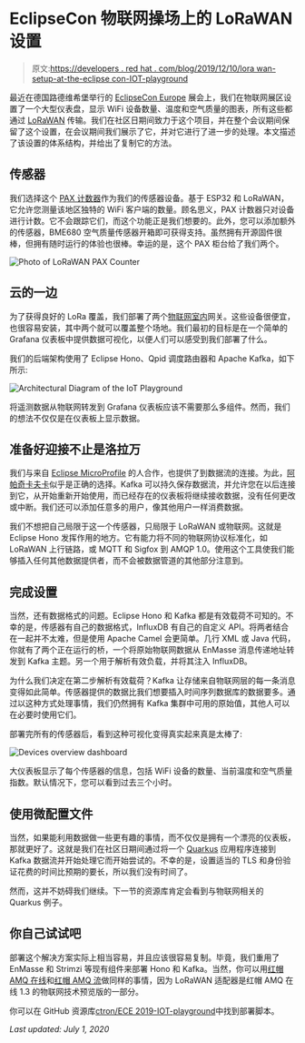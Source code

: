# EclipseCon 物联网操场上的 LoRaWAN 设置

> 原文:[https://developers . red hat . com/blog/2019/12/10/lora wan-setup-at-the-eclipse con-IOT-playground](https://developers.redhat.com/blog/2019/12/10/lorawan-setup-at-the-eclipsecon-iot-playground)

最近在德国路德维希堡举行的 [EclipseCon Europe](https://www.eclipsecon.org/europe2019) 展会上，我们在物联网展区设置了一个大型仪表盘，显示 WiFi 设备数量、温度和空气质量的图表，所有这些都通过 [LoRaWAN](https://lora-alliance.org/about-lorawan) 传输。我们在社区日期间致力于这个项目，并在整个会议期间保留了这个设置，在会议期间我们展示了它，并对它进行了进一步的处理。本文描述了该设置的体系结构，并给出了复制它的方法。

## 传感器

我们选择这个 [PAX 计数器](https://github.com/cyberman54/ESP32-Paxcounter)作为我们的传感器设备。基于 ESP32 和 LoRaWAN，它允许您测量该地区独特的 WiFi 客户端的数量。顾名思义，PAX 计数器只对设备进行计数。它不会跟踪它们，而这个功能正是我们想要的。此外，您可以添加额外的传感器，BME680 空气质量传感器开箱即可获得支持。虽然拥有开源固件很棒，但拥有随时运行的体验也很棒。幸运的是，这个 PAX 柜台给了我们两个。

![Photo of LoRaWAN PAX Counter](../Images/13d8d7a375d5118fa96dd9ffa0b9504c.png)

## 云的一边

为了获得良好的 LoRa 覆盖，我们部署了两个[物联网室内](https://www.thethingsnetwork.org/docs/gateways/thethingsindoor/)网关。这些设备很便宜，也很容易安装，其中两个就可以覆盖整个场地。我们最初的目标是在一个简单的 Grafana 仪表板中提供数据可视化，以便人们可以感受到我们部署了什么。

我们的后端架构使用了 Eclipse Hono、Qpid 调度路由器和 Apache Kafka，如下所示:

![Architectural Diagram of the IoT Playground](../Images/f58a9f97e25f93eb68f9786d87bbfb30.png)

将遥测数据从物联网转发到 Grafana 仪表板应该不需要那么多组件。然而，我们的想法不仅仅是在仪表板上显示数据。

## 准备好迎接不止是洛拉万

我们与来自 [Eclipse MicroProfile](https://developers.redhat.com/videos/youtube/GKYROutwJHU/) 的人合作，也提供了到数据流的连接。为此，[阿帕奇卡夫卡](https://developers.redhat.com/videos/youtube/CZhOJ_ysIiI/)似乎是正确的选择。Kafka 可以持久保存数据流，并允许您在以后连接到它，从开始重新开始使用，而已经存在的仪表板将继续接收数据，没有任何更改或中断。我们还可以添加任意多的用户，像其他用户一样消费数据。

我们不想把自己局限于这一个传感器，只局限于 LoRaWAN 或物联网。这就是 Eclipse Hono 发挥作用的地方。它有能力将不同的物联网协议标准化，如 LoRaWAN 上行链路，或 MQTT 和 Sigfox 到 AMQP 1.0。使用这个工具使我们能够插入任何其他数据提供者，而不会被数据管道的其他部分注意到。

## 完成设置

当然，还有数据格式的问题。Eclipse Hono 和 Kafka 都是有效载荷不可知的。不幸的是，传感器有自己的数据格式，InfluxDB 有自己的自定义 API。将两者结合在一起并不太难，但是使用 Apache Camel 会更简单。几行 XML 或 Java 代码，你就有了两个正在运行的桥，一个将原始物联网数据从 EnMasse 消息传递地址转发到 Kafka 主题。另一个用于解析有效负载，并将其注入 InfluxDB。

为什么我们决定在第二步解析有效载荷？Kafka 让存储来自物联网层的每一条消息变得如此简单。传感器提供的数据比我们想要插入时间序列数据库的数据要多。通过以这种方式处理事情，我们仍然拥有 Kafka 集群中可用的原始值，其他人可以在必要时使用它们。

部署完所有的传感器后，看到这种可视化变得真实起来真是太棒了:

![Devices overview dashboard](../Images/56cae18b3bde30dc3d0686cbf2340b59.png)

大仪表板显示了每个传感器的信息，包括 WiFi 设备的数量、当前温度和空气质量指数。默认情况下，您可以看到过去三个小时。

## 使用微配置文件

当然，如果能利用数据做一些更有趣的事情，而不仅仅是拥有一个漂亮的仪表板，那就更好了。这就是我们在社区日期间通过将一个 [Quarkus](https://quarkus.io/) 应用程序连接到 Kafka 数据流并开始处理它而开始尝试的。不幸的是，设置适当的 TLS 和身份验证花费的时间比预期的要长，所以我们没有时间了。

然而，这并不妨碍我们继续。下一节的资源库肯定会看到与物联网相关的 Quarkus 例子。

## 你自己试试吧

部署这个解决方案实际上相当容易，并且应该很容易复制。毕竟，我们重用了 EnMasse 和 Strimzi 等现有组件来部署 Hono 和 Kafka。当然，你可以用[红帽 AMQ 在线](https://developers.redhat.com/blog/2019/05/14/bringing-iot-to-red-hat-amq-online/)和[红帽 AMQ 流](https://access.redhat.com/products/red-hat-amq)做同样的事情，因为 LoRaWAN 适配器是红帽 AMQ 在线 1.3 的物联网技术预览版的一部分。

你可以在 GitHub 资源库[ctron/ECE 2019-IOT-playground](https://github.com/ctron/ece2019-iot-playground/)中找到部署脚本。

*Last updated: July 1, 2020*